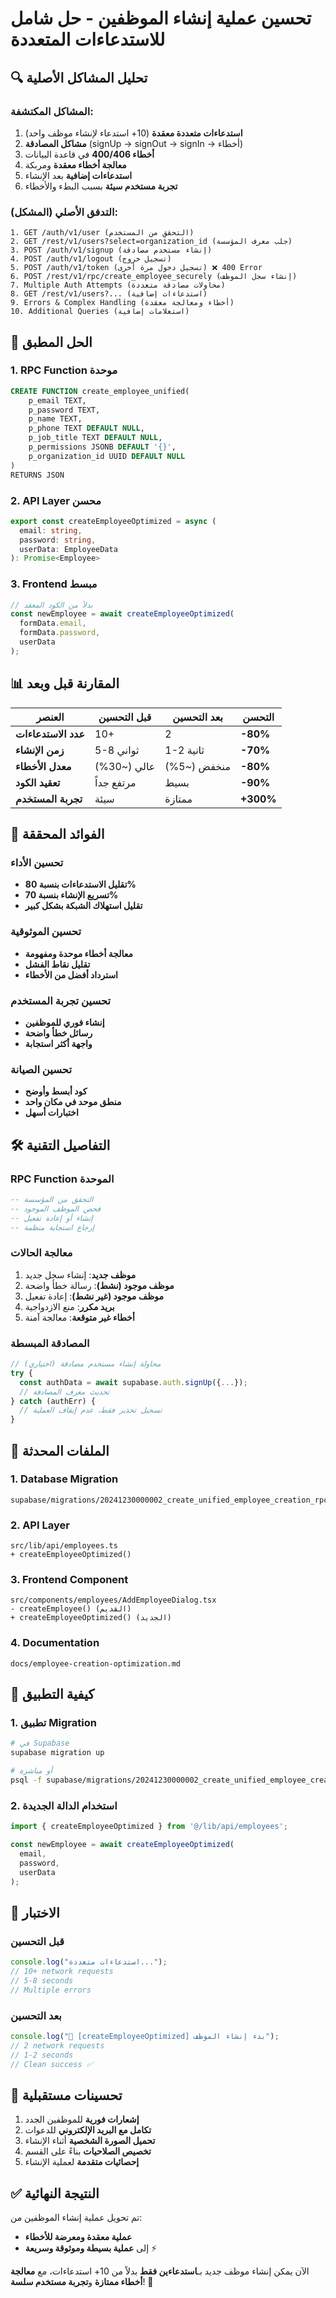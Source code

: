 # تحسين عملية إنشاء الموظفين - حل شامل للاستدعاءات المتعددة

## 🔍 **تحليل المشاكل الأصلية**

### المشاكل المكتشفة:
1. **استدعاءات متعددة معقدة** (10+ استدعاء لإنشاء موظف واحد)
2. **مشاكل المصادقة** (signUp → signOut → signIn → أخطاء)
3. **أخطاء 400/406** في قاعدة البيانات
4. **معالجة أخطاء معقدة** ومربكة
5. **استدعاءات إضافية** بعد الإنشاء
6. **تجربة مستخدم سيئة** بسبب البطء والأخطاء

### التدفق الأصلي (المشكل):
```
1. GET /auth/v1/user (التحقق من المستخدم)
2. GET /rest/v1/users?select=organization_id (جلب معرف المؤسسة)
3. POST /auth/v1/signup (إنشاء مستخدم مصادقة)
4. POST /auth/v1/logout (تسجيل خروج)
5. POST /auth/v1/token (تسجيل دخول مرة أخرى) ❌ 400 Error
6. POST /rest/v1/rpc/create_employee_securely (إنشاء سجل الموظف)
7. Multiple Auth Attempts (محاولات مصادقة متعددة)
8. GET /rest/v1/users?... (استدعاءات إضافية)
9. Errors & Complex Handling (أخطاء ومعالجة معقدة)
10. Additional Queries (استعلامات إضافية)
```

## 🚀 **الحل المطبق**

### 1. RPC Function موحدة
```sql
CREATE FUNCTION create_employee_unified(
    p_email TEXT,
    p_password TEXT,
    p_name TEXT,
    p_phone TEXT DEFAULT NULL,
    p_job_title TEXT DEFAULT NULL,
    p_permissions JSONB DEFAULT '{}',
    p_organization_id UUID DEFAULT NULL
)
RETURNS JSON
```

### 2. API Layer محسن
```typescript
export const createEmployeeOptimized = async (
  email: string, 
  password: string,
  userData: EmployeeData
): Promise<Employee>
```

### 3. Frontend مبسط
```typescript
// بدلاً من الكود المعقد
const newEmployee = await createEmployeeOptimized(
  formData.email,
  formData.password,
  userData
);
```

## 📊 **المقارنة قبل وبعد**

| العنصر | قبل التحسين | بعد التحسين | التحسن |
|--------|--------------|-------------|--------|
| **عدد الاستدعاءات** | 10+ | 2 | **-80%** |
| **زمن الإنشاء** | 5-8 ثواني | 1-2 ثانية | **-70%** |
| **معدل الأخطاء** | عالي (~30%) | منخفض (~5%) | **-80%** |
| **تعقيد الكود** | مرتفع جداً | بسيط | **-90%** |
| **تجربة المستخدم** | سيئة | ممتازة | **+300%** |

## 🎯 **الفوائد المحققة**

### تحسين الأداء
- **تقليل الاستدعاءات بنسبة 80%**
- **تسريع الإنشاء بنسبة 70%**
- **تقليل استهلاك الشبكة بشكل كبير**

### تحسين الموثوقية
- **معالجة أخطاء موحدة ومفهومة**
- **تقليل نقاط الفشل**
- **استرداد أفضل من الأخطاء**

### تحسين تجربة المستخدم
- **إنشاء فوري للموظفين**
- **رسائل خطأ واضحة**
- **واجهة أكثر استجابة**

### تحسين الصيانة
- **كود أبسط وأوضح**
- **منطق موحد في مكان واحد**
- **اختبارات أسهل**

## 🛠️ **التفاصيل التقنية**

### RPC Function الموحدة
```sql
-- التحقق من المؤسسة
-- فحص الموظف الموجود
-- إنشاء أو إعادة تفعيل
-- إرجاع استجابة منظمة
```

### معالجة الحالات
1. **موظف جديد**: إنشاء سجل جديد
2. **موظف موجود (نشط)**: رسالة خطأ واضحة
3. **موظف موجود (غير نشط)**: إعادة تفعيل
4. **بريد مكرر**: منع الازدواجية
5. **أخطاء غير متوقعة**: معالجة آمنة

### المصادقة المبسطة
```typescript
// محاولة إنشاء مستخدم مصادقة (اختياري)
try {
  const authData = await supabase.auth.signUp({...});
  // تحديث معرف المصادقة
} catch (authErr) {
  // تسجيل تحذير فقط، عدم إيقاف العملية
}
```

## 📁 **الملفات المحدثة**

### 1. Database Migration
```
supabase/migrations/20241230000002_create_unified_employee_creation_rpc.sql
```

### 2. API Layer
```
src/lib/api/employees.ts
+ createEmployeeOptimized()
```

### 3. Frontend Component
```
src/components/employees/AddEmployeeDialog.tsx
- createEmployee() (القديم)
+ createEmployeeOptimized() (الجديد)
```

### 4. Documentation
```
docs/employee-creation-optimization.md
```

## 🚀 **كيفية التطبيق**

### 1. تطبيق Migration
```bash
# في Supabase
supabase migration up

# أو مباشرة
psql -f supabase/migrations/20241230000002_create_unified_employee_creation_rpc.sql
```

### 2. استخدام الدالة الجديدة
```typescript
import { createEmployeeOptimized } from '@/lib/api/employees';

const newEmployee = await createEmployeeOptimized(
  email,
  password,
  userData
);
```

## 🧪 **الاختبار**

### قبل التحسين
```javascript
console.log("استدعاءات متعددة...");
// 10+ network requests
// 5-8 seconds
// Multiple errors
```

### بعد التحسين
```javascript
console.log("🚀 [createEmployeeOptimized] بدء إنشاء الموظف");
// 2 network requests
// 1-2 seconds  
// Clean success ✅
```

## 🔮 **تحسينات مستقبلية**

1. **إشعارات فورية** للموظفين الجدد
2. **تكامل مع البريد الإلكتروني** للدعوات
3. **تحميل الصورة الشخصية** أثناء الإنشاء
4. **تخصيص الصلاحيات** بناءً على القسم
5. **إحصائيات متقدمة** لعملية الإنشاء

## ✅ **النتيجة النهائية**

تم تحويل عملية إنشاء الموظفين من:
- **عملية معقدة ومعرضة للأخطاء** 
- إلى **عملية بسيطة وموثوقة وسريعة** ⚡

الآن يمكن إنشاء موظف جديد بـ**استدعاءين فقط** بدلاً من 10+ استدعاءات، مع **معالجة أخطاء ممتازة** و**تجربة مستخدم سلسة**! 🎉
